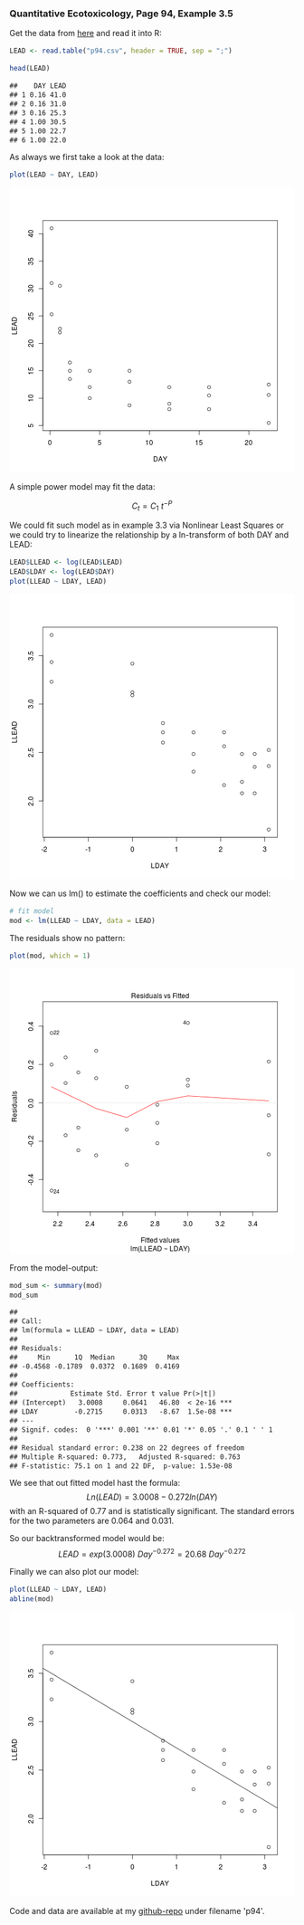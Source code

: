 ### Quantitative Ecotoxicology, Page 94, Example 3.5


Get the data from [here](https://raw.github.com/EDiLD/r-ed/master/quantitative_ecotoxicology/data/p94.csv) and read it into R:


```r
LEAD <- read.table("p94.csv", header = TRUE, sep = ";")
```




```r
head(LEAD)
```

```
##    DAY LEAD
## 1 0.16 41.0
## 2 0.16 31.0
## 3 0.16 25.3
## 4 1.00 30.5
## 5 1.00 22.7
## 6 1.00 22.0
```



As always we first take a look at the data:

```r
plot(LEAD ~ DAY, LEAD)
```

![plot of chunk p94_raw](figure/p94_raw.png) 


A simple power model may fit the data:

$$C_t = C_1~t^{−P}$$

We could fit such model as in example 3.3 via Nonlinear Least Squares or we could try to linearize the relationship by a ln-transform  of both DAY and LEAD:


```r
LEAD$LLEAD <- log(LEAD$LEAD)
LEAD$LDAY <- log(LEAD$DAY)
plot(LLEAD ~ LDAY, LEAD)
```

![plot of chunk p94_linear](figure/p94_linear.png) 


Now we can us lm() to estimate the coefficients and check our model:


```r
# fit model
mod <- lm(LLEAD ~ LDAY, data = LEAD)
```


The residuals show no pattern:

```r
plot(mod, which = 1)
```

![plot of chunk p94_residuals](figure/p94_residuals.png) 


From the model-output:

```r
mod_sum <- summary(mod)
mod_sum
```

```
## 
## Call:
## lm(formula = LLEAD ~ LDAY, data = LEAD)
## 
## Residuals:
##     Min      1Q  Median      3Q     Max 
## -0.4568 -0.1789  0.0372  0.1689  0.4169 
## 
## Coefficients:
##             Estimate Std. Error t value Pr(>|t|)    
## (Intercept)   3.0008     0.0641   46.80  < 2e-16 ***
## LDAY         -0.2715     0.0313   -8.67  1.5e-08 ***
## ---
## Signif. codes:  0 '***' 0.001 '**' 0.01 '*' 0.05 '.' 0.1 ' ' 1 
## 
## Residual standard error: 0.238 on 22 degrees of freedom
## Multiple R-squared: 0.773,	Adjusted R-squared: 0.763 
## F-statistic: 75.1 on 1 and 22 DF,  p-value: 1.53e-08
```



We see that out fitted model hast the formula:
$$Ln(LEAD) = 3.0008 - 0.272 ln(DAY)$$
with an R-squared of 0.77 and is statistically significant. The standard errors for the two parameters are 0.064 and 0.031.

So our backtransformed model would be:
$$ LEAD = exp(3.0008)~Day^{-0.272} = 20.68~Day^{-0.272}$$

Finally we can also plot our model:

```r
plot(LLEAD ~ LDAY, LEAD)
abline(mod)
```

![plot of chunk p94_model](figure/p94_model.png) 



Code and data are available at my [github-repo](https://github.com/EDiLD/r-ed/tree/master/quantitative_ecotoxicology) under filename 'p94'.

